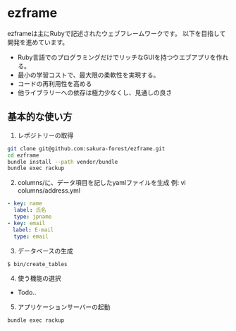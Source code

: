 # ezframe

 ezframeは主にRubyで記述されたウェブフレームワークです。
以下を目指して開発を進めています。

* Ruby言語でのプログラミングだけでリッチなGUIを持つウエブアプリを作れる。
* 最小の学習コストで、最大限の柔軟性を実現する。
* コードの再利用性を高める
* 他ライブラリーへの依存は極力少なくし、見通しの良さ

## 基本的な使い方

1. レポジトリーの取得
```sh
git clone git@github.com:sakura-forest/ezframe.git
cd ezframe
bundle install --path vendor/bundle
bundle exec rackup
```

2. columns/に、データ項目を記したyamlファイルを生成
  例: vi columns/address.yml

```yaml
- key: name
  label: 氏名
  type: jpname
- key: email
　label: E-mail
  type: email
```

3. データベースの生成
```sh
$ bin/create_tables
```

4. 使う機能の選択
* Todo..

5. アプリケーションサーバーの起動
```sh
bundle exec rackup
```

